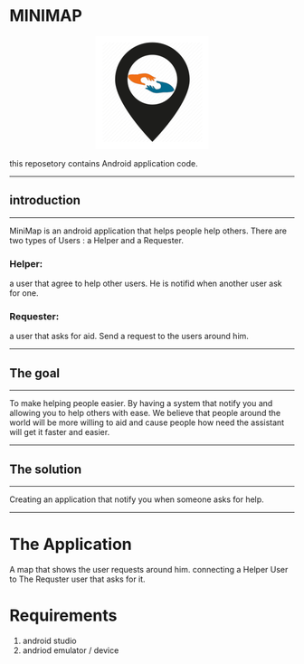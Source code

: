 # MINIMAP

<p align="center">
<img src = https://github.com/V-P-A-AppDev/MINIMAP/blob/main/images/minimaplogo.png?raw=true>
</p>

this reposetory contains Android application code.
___
## introduction
---
MiniMap is an android application that helps people help others.
There are two types of Users : a Helper and a Requester. 

### Helper:
a user that agree to help other users. He is notifid when another user ask for one.

### Requester: 
a user that asks for aid. Send a request to the users around  him.
___
## The goal 
___
To make helping people easier. 
By having a system that notify you and allowing you to help others with ease. We believe that people around the world will be more willing to aid and cause people how need the assistant will get it faster and easier.
___
## The solution
___
Creating an application that notify you when someone asks for help.
___
# The Application
A map that shows the user requests around him. connecting a Helper User to The Requster user that asks for it.

# Requirements
1)  android studio 
2) andriod emulator / device  

     


